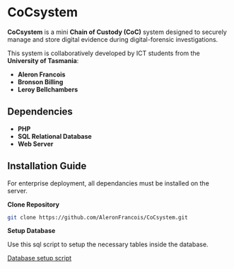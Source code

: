 # CoCsystem

**CoCsystem** is a mini **Chain of Custody (CoC)** system designed to securely manage and store digital evidence during digital-forensic investigations.

This system is collaboratively developed by ICT students from the **University of Tasmania**:
- **Aleron Francois**
- **Bronson Billing**
- **Leroy Bellchambers**

## Dependencies
- **PHP**
- **SQL Relational Database**
- **Web Server**

## Installation Guide
For enterprise deployment, all dependancies must be installed on the server.

**Clone Repository**
```bash
git clone https://github.com/AleronFrancois/CoCsystem.git
```

**Setup Database**

Use this sql script to setup the necessary tables inside the database.

[Database setup script](https://github.com/AleronFrancois/CoCsystem/blob/main/setup/database.sql)
